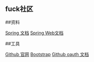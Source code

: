 ## fuck社区

##资料

[Spring 文档](https://spring.io/guides)
[Spring Web文档](https://spring.io/guides/gs/serving-web-content/)

##工具

[Github 官网](https://github.com)
[Bootstrap](https://v3.bootcss.com/components/#navbar)
[Github oauth 文档](https://developer.github.com/apps/building-oauth-apps/creating-an-oauth-app/https://developer.github.com/apps/building-oauth-apps/creating-an-oauth-app/)

